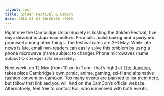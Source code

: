 ```yaml
---
layout: post
title: Golden Festival & CamCon
date: 2012-05-04 00:00:00 +0000
---
```


Right now the Cambridge Union Society is hosting the Golden Festival, five days devoted to Japanese culture. Free talks, saké tasting and a party are promised among other things. The festival dates are 2–6 May. While late news is late, email non-readers can easily solve this problem by using a phone microwave (name subject to change). Phone microwaves (name subject to change) sold separately.

Next week, on 12 May (from 10 am to 1 am—that’s right) at [The Junction](http://www.junction.co.uk/), takes place Cambridge’s own comic, anime, gaming, sci-fi and alternative fashion convention [CamCon](http://www.thecamcon.com/). Too many events are planned to list them here, but follow that link and you will land on the CamCon’s official website. Alternatively, feel free to contact Kai, who is involved with both events.

